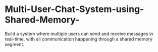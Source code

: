 # Multi-User-Chat-System-using-Shared-Memory-
Build a system where multiple users can send and receive messages in real-time, with all communication happening through a shared memory segment.
